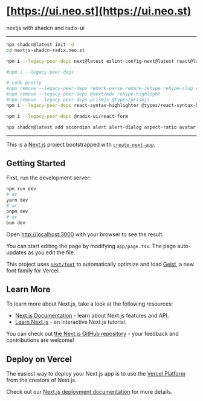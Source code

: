 # [https://ui.neo.st](https://ui.neo.st)

nextjs with shadcn and radix-ui

---

```bash
npx shadcn@latest init -d
cd nextjs-shadcn-radix.neo.st

npm i --legacy-peer-deps next@latest eslint-config-next@latest react@latest react-dom@latest remixicon @remixicon/react next-auth tailwind-variants zustand immer @radix-ui/primitive recharts cmdk @tanstack/react-table vaul @vercel/speed-insights framer-motion class-variance-authority dayjs newsapi

#npm i --legacy-peer-deps

# code pretty
#npm remove --legacy-peer-deps remark-parse remark-rehype rehype-slug rehype-stringify rehype-pretty-code @rehype-pretty/transformers
#npm remove --legacy-peer-deps @next/mdx rehype-highlight
#npm remove --legacy-peer-deps prismjs @types/prismjs
npm i --legacy-peer-deps react-syntax-highlighter @types/react-syntax-highlighter

npm i --legacy-peer-deps @radix-ui/react-form

npx shadcn@latest add accordion alert alert-dialog aspect-ratio avatar badge breadcrumb button calendar card carousel chart checkbox collapsible command context-menu dialog drawer dropdown-menu hover-card input input-otp label menubar navigation-menu pagination popover progress radio-group resizable scroll-area select separator sheet skeleton slider sonner switch table tabs textarea toast toggle toggle-group tooltip sidebar
```

---

This is a [Next.js](https://nextjs.org) project bootstrapped with [`create-next-app`](https://nextjs.org/docs/app/api-reference/cli/create-next-app).

## Getting Started

First, run the development server:

```bash
npm run dev
# or
yarn dev
# or
pnpm dev
# or
bun dev
```

Open [http://localhost:3000](http://localhost:3000) with your browser to see the result.

You can start editing the page by modifying `app/page.tsx`. The page auto-updates as you edit the file.

This project uses [`next/font`](https://nextjs.org/docs/app/building-your-application/optimizing/fonts) to automatically optimize and load [Geist](https://vercel.com/font), a new font family for Vercel.

## Learn More

To learn more about Next.js, take a look at the following resources:

-   [Next.js Documentation](https://nextjs.org/docs) - learn about Next.js features and API.
-   [Learn Next.js](https://nextjs.org/learn) - an interactive Next.js tutorial.

You can check out [the Next.js GitHub repository](https://github.com/vercel/next.js) - your feedback and contributions are welcome!

## Deploy on Vercel

The easiest way to deploy your Next.js app is to use the [Vercel Platform](https://vercel.com/new?utm_medium=default-template&filter=next.js&utm_source=create-next-app&utm_campaign=create-next-app-readme) from the creators of Next.js.

Check out our [Next.js deployment documentation](https://nextjs.org/docs/app/building-your-application/deploying) for more details.
